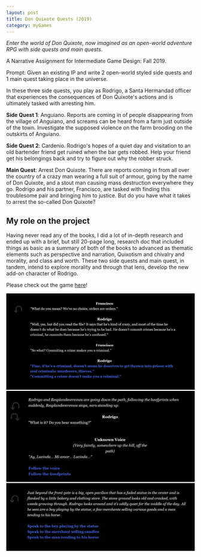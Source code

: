 ```yaml
---
layout: post
title: Don Quixote Quests (2019)
category: myGames
---
```

_Enter the world of Don Quixote, now imagined as an open-world adventure RPG with side quests and main quests._


A Narrative Assignment for Intermediate Game Design: Fall 2019.  

Prompt: Given an existing IP and write 2 open-world styled side quests and 1 main quest taking place in the universe. 

In these three side quests, you play as Rodrigo, a Santa Hermandad officer that experiences the consequences of Don Quixote's actions and is ultimately tasked with arresting him. 

**Side Quest 1**: Anguiano. Reports are coming in of people disappearing from the village of Anguiano, and screams can be heard from a farm just outside of the town. Investigate the supposed violence on the farm brooding on the outskirts of Anguiano.

**Side Quest 2**: Cardenio. Rodrigo's hopes of a quiet day and visitation to an old bartender friend get ruined when the bar gets robbed. Help your friend get his belongings back and try to figure out why the robber struck. 

**Main Quest**: Arrest Don Quixote. There are reports coming in from all over the country of a crazy man wearing a full suit of armour, going by the name of Don Quixote, and a stout man causing mass destruction everywhere they go. Rodrigo and his partner, Francisco, are tasked with finding this troublesome pair and bringing him to justice. But do you have what it takes to arrest the so-called Don Quixote? 

## My role on the project
Having never read any of the books, I did a lot of in-depth research and ended up with a brief, but still 20-page long, research doc that included things as basic as a summary of both of the books to advanced as thematic elements such as perspective and narration, Quixotism and chivalry and morality, and class and worth. These two side quests and main quest, in tandem, intend to explore morality and through that lens, develop the new add-on character of Rodrigo. 

Please check out the game [here](https://penguincoco.itch.io/don-quixote-narrative-assignment)!

![Don Quixote Screenshot1](/assets/artwork/MyGames/DonQuixote/DonQuixote_Screenshot2.jpg) 
![Don Quixote Screenshot2](/assets/artwork/MyGames/DonQuixote/DonQuixote_Cardenio_Screenshot2.jpg)
![Don Quixote Screenshot3](/assets/artwork/MyGames/DonQuixote/DonQuixote_AndresJuanHaldudo_Screenshot3.jpg)


